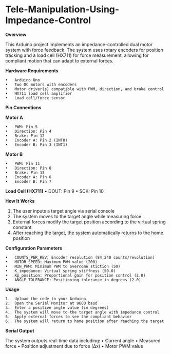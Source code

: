 # Tele-Manipulation-Using-Impedance-Control

**Overview**

This Arduino project implements an impedance-controlled dual motor system with force feedback. The system uses rotary encoders for position tracking and a load cell (HX711) for force measurement, allowing for compliant motion that can adapt to external forces.

**Hardware Requirements**

    •	Arduino Uno
    •	Two DC motors with encoders
    •	Motor driver(s) compatible with PWM, direction, and brake control
    •	HX711 load cell amplifier
    •	Load cell/force sensor
    
**Pin Connections**

**Motor A**

    •	PWM: Pin 5
    •	Direction: Pin 4
    •	Brake: Pin 12
    •	Encoder A: Pin 2 (INT0)
    •	Encoder B: Pin 3 (INT1)

**Motor B**

    •	PWM: Pin 11
    •	Direction: Pin 8
    •	Brake: Pin 13
    •	Encoder A: Pin 6
    •	Encoder B: Pin 7

**Load Cell (HX711)**
    •	DOUT: Pin 9
    •	SCK: Pin 10
    
**How It Works**

1.	The user inputs a target angle via serial console
2.	The system moves to the target angle while measuring force
3.	External forces modify the target position according to the virtual spring constant
4.	After reaching the target, the system automatically returns to the home position

**Configuration Parameters**

    •	COUNTS_PER_REV: Encoder resolution (84,240 counts/revolution)
    •	MOTOR_SPEED: Maximum PWM value (200)
    •	MIN_PWM: Minimum PWM to overcome stiction (50)
    •	K_impedance: Virtual spring stiffness (50.0)
    •	Kp_position: Proportional gain for position control (2.0)
    •	ANGLE_TOLERANCE: Positioning tolerance in degrees (2.0)

**Usage**

    1.	Upload the code to your Arduino
    2.	Open the Serial Monitor at 9600 baud
    3.	Enter a positive angle value (in degrees)
    4.	The system will move to the target angle with impedance control
    5.	Apply external forces to see the compliant behavior
    6.	The system will return to home position after reaching the target

**Serial Output**

The system outputs real-time data including:
    •	Current angle
    •	Measured force
    •	Position adjustment due to force (Δx)
    •	Motor PWM value


